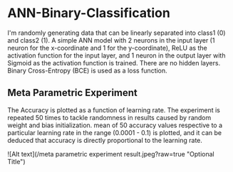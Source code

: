 # ANN-Binary-Classification

I'm randomly generating data that can be linearly separated into class1 (0) and class2 (1). 
 A simple ANN model with 2 neurons in the input layer (1 neuron for the x-coordinate and 1 for the y-coordinate), ReLU as the activation function for the input layer, and 1 neuron in the output layer with Sigmoid as the activation function is trained.
 There are no hidden layers. Binary Cross-Entropy (BCE) is used as a loss function. 

## Meta Parametric Experiment
The Accuracy is plotted as a function of learning rate. The experiment is repeated 50 times to tackle randomness in results caused by random weight and bias initialization. mean of 50 accuracy values respective to a particular learning rate in the range (0.0001 - 0.1) is plotted, and it can be deduced that accuracy is directly proportional to the learning rate.   


![Alt text](/meta parametric experiment result.jpeg?raw=true "Optional Title")
